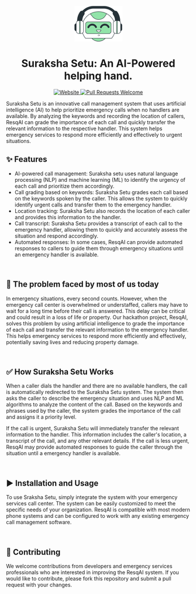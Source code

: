 <p align="center">
  <a href="#">
    <img alt = "Suraksha Setu Logo" src = "./res/favicon-png.png">
  </a>
</p>
<h1 align="center" >Suraksha Setu: An AI-Powered helping hand.</h1>
<p align="center">
  <a href="#">
    <img alt="Website" src="https://img.shields.io/badge/-website-blue">
  </a>
  <a href="http://makeapullrequest.com">
    <img alt="Pull Requests Welcome" src="https://img.shields.io/badge/PRs-welcome-brightgreen.svg?style=flat">
  </a>
  
</p>
Suraksha Setu is an innovative call management system that uses artificial intelligence (AI) to help prioritize emergency calls when no handlers are available. By analyzing the keywords and recording the location of callers, ResqAI can grade the importance of each call and quickly transfer the relevant information to the respective handler. This system helps emergency services to respond more efficiently and effectively to urgent situations.

<br>

## ✨ Features

- AI-powered call management: Suraksha setu uses natural language processing (NLP) and machine learning (ML) to identify the urgency of each call and prioritize them accordingly.
- Call grading based on keywords: Suraksha Setu grades each call based on the keywords spoken by the caller. This allows the system to quickly identify urgent calls and transfer them to the emergency handler.
- Location tracking: Suraksha Setu also records the location of each caller and provides this information to the handler.
- Call transcript: Suraksha Setu provides a transcript of each call to the emergency handler, allowing them to quickly and accurately assess the situation and respond accordingly.
- Automated responses: In some cases, ResqAI can provide automated responses to callers to guide them through emergency situations until an emergency handler is available.

<br>

## 🤔 The problem faced by most of us today

In emergency situations, every second counts. However, when the emergency call center is overwhelmed or understaffed, callers may have to wait for a long time before their call is answered. This delay can be critical and could result in a loss of life or property. Our hackathon project, ResqAI, solves this problem by using artificial intelligence to grade the importance of each call and transfer the relevant information to the emergency handler. This helps emergency services to respond more efficiently and effectively, potentially saving lives and reducing property damage.

<br>

## ✅ How Suraksha Setu Works

When a caller dials the handler and there are no available handlers, the call is automatically redirected to the Suraksha Setu system. The system then asks the caller to describe the emergency situation and uses NLP and ML algorithms to analyze the content of the call. Based on the keywords and phrases used by the caller, the system grades the importance of the call and assigns it a priority level.

If the call is urgent, Suraksha Setu will immediately transfer the relevant information to the handler. This information includes the caller's location, a transcript of the call, and any other relevant details. If the call is less urgent, ResqAI may provide automated responses to guide the caller through the situation until a emergency handler is available.

<br>

## ▶️ Installation and Usage
To use Sraksha Setu, simply integrate the system with your emergency services call center. The system can be easily customized to meet the specific needs of your organization. ResqAI is compatible with most modern phone systems and can be configured to work with any existing emergency call management software.

<br>

## 🌱 Contributing
We welcome contributions from developers and emergency services professionals who are interested in improving the ResqAI system. If you would like to contribute, please fork this repository and submit a pull request with your changes.





